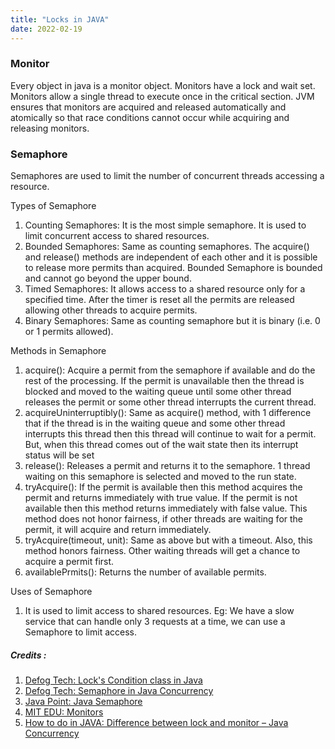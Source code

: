 ```yaml
---
title: "Locks in JAVA"
date: 2022-02-19
---
```


### Monitor
Every object in java is a monitor object. Monitors have a lock and wait set. Monitors allow a single thread to execute once in the critical section. JVM ensures that monitors are acquired and released automatically and atomically so that race conditions cannot occur while acquiring and releasing monitors.

### Semaphore
Semaphores are used to limit the number of concurrent threads accessing a resource.  

Types of Semaphore  
1. Counting Semaphores: It is the most simple semaphore. It is used to limit concurrent access to shared resources.
2. Bounded Semaphores: Same as counting semaphores. The acquire() and release() methods are independent of each other and it is possible to release more permits than acquired. Bounded Semaphore is bounded and cannot go beyond the upper bound.
3. Timed Semaphores: It allows access to a shared resource only for a specified time. After the timer is reset all the permits are released allowing other threads to acquire permits.
4. Binary Semaphores: Same as counting semaphore but it is binary (i.e. 0 or 1 permits allowed).

Methods in Semaphore
1. acquire(): Acquire a permit from the semaphore if available and do the rest of the processing. If the permit is unavailable then the thread is blocked and moved to the waiting queue until some other thread releases the permit or some other thread interrupts the current thread.
2. acquireUninterruptibly(): Same as acquire() method, with 1 difference that if the thread is in the waiting queue and some other thread interrupts this thread then this thread will continue to wait for a permit. But, when this thread comes out of the wait state then its interrupt status will be set
3. release(): Releases a permit and returns it to the semaphore. 1 thread waiting on this semaphore is selected and moved to the run state.
4. tryAcquire(): If the permit is available then this method acquires the permit and returns immediately with true value. If the permit is not available then this method returns immediately with false value. This method does not honor fairness, if other threads are waiting for the permit, it will acquire and return immediately.
5. tryAcquire(timeout, unit): Same as above but with a timeout. Also, this method honors fairness. Other waiting threads will get a chance to acquire a permit first.
6. availablePrmits(): Returns the number of available permits.

Uses of Semaphore
1. It is used to limit access to shared resources. Eg: We have a slow service that can handle only 3 requests at a time, we can use a Semaphore to limit access.

##### Credits :  
1. [Defog Tech: Lock's Condition class in Java](https://www.youtube.com/watch?v=N0mMm5PF5Ow&list=PLhfHPmPYPPRk6yMrcbfafFGSbE2EPK_A6&index=10)
2. [Defog Tech: Semaphore in Java Concurrency](https://www.youtube.com/watch?v=shH38znT_sQ)
3. [Java Point: Java Semaphore](https://www.javatpoint.com/java-semaphore)
4. [MIT EDU: Monitors](http://web.mit.edu/javadev/doc/tutorial/java/threads/monitors.html)
5. [How to do in JAVA: Difference between lock and monitor – Java Concurrency](https://howtodoinjava.com/java/multi-threading/multithreading-difference-between-lock-and-monitor/)

